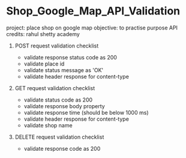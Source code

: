 # Shop_Google_Map_API_Validation

project: place shop on google map
objective: to practise purpose
API credits: rahul shetty academy

1. POST request validation checklist
   - validate response status code as 200
   - validate place id
   - validate status message as 'OK'
   - validate header response for content-type
   
2. GET request validation checklist
   - validate status code as 200
   - validate response body property
   - validate response time (should be below 1000 ms)
   - validate header response for content-type
   - validate shop name

3. DELETE request validation checklist
   - validate response code as 200
